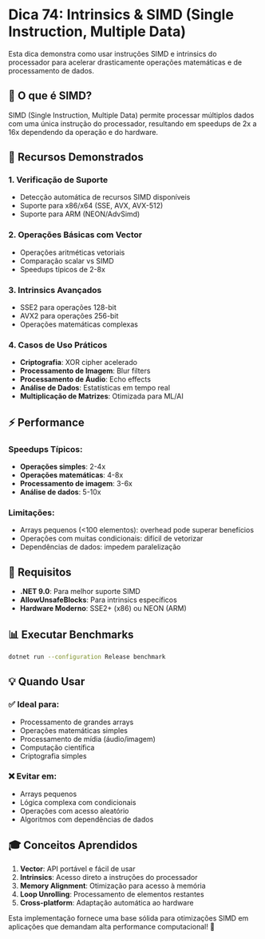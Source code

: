 # Dica 74: Intrinsics & SIMD (Single Instruction, Multiple Data)

Esta dica demonstra como usar instruções SIMD e intrinsics do processador para acelerar drasticamente operações matemáticas e de processamento de dados.

## 🎯 O que é SIMD?

SIMD (Single Instruction, Multiple Data) permite processar múltiplos dados com uma única instrução do processador, resultando em speedups de 2x a 16x dependendo da operação e do hardware.

## 🚀 Recursos Demonstrados

### 1. **Verificação de Suporte**
- Detecção automática de recursos SIMD disponíveis
- Suporte para x86/x64 (SSE, AVX, AVX-512)
- Suporte para ARM (NEON/AdvSimd)

### 2. **Operações Básicas com Vector<T>**
- Operações aritméticas vetoriais
- Comparação scalar vs SIMD
- Speedups típicos de 2-8x

### 3. **Intrinsics Avançados**
- SSE2 para operações 128-bit
- AVX2 para operações 256-bit
- Operações matemáticas complexas

### 4. **Casos de Uso Práticos**
- **Criptografia**: XOR cipher acelerado
- **Processamento de Imagem**: Blur filters
- **Processamento de Áudio**: Echo effects
- **Análise de Dados**: Estatísticas em tempo real
- **Multiplicação de Matrizes**: Otimizada para ML/AI

## ⚡ Performance

### Speedups Típicos:
- **Operações simples**: 2-4x
- **Operações matemáticas**: 4-8x
- **Processamento de imagem**: 3-6x
- **Análise de dados**: 5-10x

### Limitações:
- Arrays pequenos (<100 elementos): overhead pode superar benefícios
- Operações com muitas condicionais: difícil de vetorizar
- Dependências de dados: impedem paralelização

## 🔧 Requisitos

- **.NET 9.0**: Para melhor suporte SIMD
- **AllowUnsafeBlocks**: Para intrinsics específicos
- **Hardware Moderno**: SSE2+ (x86) ou NEON (ARM)

## 📊 Executar Benchmarks

```bash
dotnet run --configuration Release benchmark
```

## 💡 Quando Usar

### ✅ **Ideal para:**
- Processamento de grandes arrays
- Operações matemáticas simples
- Processamento de mídia (áudio/imagem)
- Computação científica
- Criptografia simples

### ❌ **Evitar em:**
- Arrays pequenos
- Lógica complexa com condicionais
- Operações com acesso aleatório
- Algoritmos com dependências de dados

## 🎓 Conceitos Aprendidos

1. **Vector<T>**: API portável e fácil de usar
2. **Intrinsics**: Acesso direto a instruções do processador
3. **Memory Alignment**: Otimização para acesso à memória
4. **Loop Unrolling**: Processamento de elementos restantes
5. **Cross-platform**: Adaptação automática ao hardware

Esta implementação fornece uma base sólida para otimizações SIMD em aplicações que demandam alta performance computacional! 🚀
